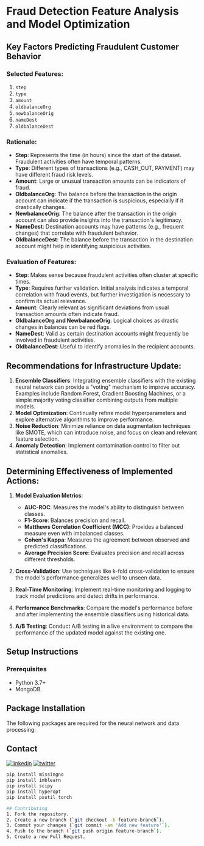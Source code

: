 # Fraud Detection Feature Analysis and Model Optimization

## Key Factors Predicting Fraudulent Customer Behavior

### Selected Features:
1. `step`
2. `type`
3. `amount`
4. `oldbalanceOrg`
5. `newbalanceOrig`
6. `nameDest`
7. `oldbalanceDest`

### Rationale:

- **Step**: Represents the time (in hours) since the start of the dataset. Fraudulent activities often have temporal patterns.
- **Type**: Different types of transactions (e.g., CASH_OUT, PAYMENT) may have different fraud risk levels.
- **Amount**: Large or unusual transaction amounts can be indicators of fraud.
- **OldbalanceOrg**: The balance before the transaction in the origin account can indicate if the transaction is suspicious, especially if it drastically changes.
- **NewbalanceOrig**: The balance after the transaction in the origin account can also provide insights into the transaction's legitimacy.
- **NameDest**: Destination accounts may have patterns (e.g., frequent changes) that correlate with fraudulent behavior.
- **OldbalanceDest**: The balance before the transaction in the destination account might help in identifying suspicious activities.

### Evaluation of Features:

- **Step**: Makes sense because fraudulent activities often cluster at specific times.
- **Type**: Requires further validation. Initial analysis indicates a temporal correlation with fraud events, but further investigation is necessary to confirm its actual relevance.
- **Amount**: Clearly relevant as significant deviations from usual transaction amounts often indicate fraud.
- **OldbalanceOrg and NewbalanceOrig**: Logical choices as drastic changes in balances can be red flags.
- **NameDest**: Valid as certain destination accounts might frequently be involved in fraudulent activities.
- **OldbalanceDest**: Useful to identify anomalies in the recipient accounts.

## Recommendations for Infrastructure Update:

1. **Ensemble Classifiers**: Integrating ensemble classifiers with the existing neural network can provide a "voting" mechanism to improve accuracy. Examples include Random Forest, Gradient Boosting Machines, or a simple majority voting classifier combining outputs from multiple models.
2. **Model Optimization**: Continually refine model hyperparameters and explore alternative algorithms to improve performance.
3. **Noise Reduction**: Minimize reliance on data augmentation techniques like SMOTE, which can introduce noise, and focus on clean and relevant feature selection.
4. **Anomaly Detection**: Implement contamination control to filter out statistical anomalies.

## Determining Effectiveness of Implemented Actions:

1. **Model Evaluation Metrics**:
   - **AUC-ROC**: Measures the model's ability to distinguish between classes.
   - **F1-Score**: Balances precision and recall.
   - **Matthews Correlation Coefficient (MCC)**: Provides a balanced measure even with imbalanced classes.
   - **Cohen's Kappa**: Measures the agreement between observed and predicted classifications.
   - **Average Precision Score**: Evaluates precision and recall across different thresholds.

2. **Cross-Validation**: Use techniques like k-fold cross-validation to ensure the model's performance generalizes well to unseen data.

3. **Real-Time Monitoring**: Implement real-time monitoring and logging to track model predictions and detect drifts in performance.

4. **Performance Benchmarks**: Compare the model's performance before and after implementing the ensemble classifiers using historical data.

5. **A/B Testing**: Conduct A/B testing in a live environment to compare the performance of the updated model against the existing one.

## Setup Instructions
### Prerequisites
- Python 3.7+
- MongoDB

## Package Installation

The following packages are required for the neural network and data processing:

## Contact
[![linkedin](https://img.shields.io/badge/linkedin-0A66C2?style=for-the-badge&logo=linkedin&logoColor=white)](https://www.linkedin.com/in/siddhanth-mate-9b0127222/)
[![twitter](https://img.shields.io/badge/twitter-1DA1F2?style=for-the-badge&logo=twitter&logoColor=white)](https://x.com/SiddhanthMate)

```bash
pip install missingno
pip install imblearn
pip install scipy
pip install hyperopt
pip install psutil torch

## Contributing
1. Fork the repository.
2. Create a new branch (`git checkout -b feature-branch`).
3. Commit your changes (`git commit -am 'Add new feature'`).
4. Push to the branch (`git push origin feature-branch`).
5. Create a new Pull Request.

